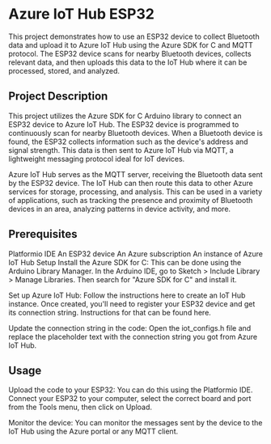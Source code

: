 # Azure IoT Hub ESP32
This project demonstrates how to use an ESP32 device to collect Bluetooth data and upload it to Azure IoT Hub using the Azure SDK for C and MQTT protocol. The ESP32 device scans for nearby Bluetooth devices, collects relevant data, and then uploads this data to the IoT Hub where it can be processed, stored, and analyzed.

## Project Description
This project utilizes the Azure SDK for C Arduino library to connect an ESP32 device to Azure IoT Hub. The ESP32 device is programmed to continuously scan for nearby Bluetooth devices. When a Bluetooth device is found, the ESP32 collects information such as the device's address and signal strength. This data is then sent to Azure IoT Hub via MQTT, a lightweight messaging protocol ideal for IoT devices.

Azure IoT Hub serves as the MQTT server, receiving the Bluetooth data sent by the ESP32 device. The IoT Hub can then route this data to other Azure services for storage, processing, and analysis. This can be used in a variety of applications, such as tracking the presence and proximity of Bluetooth devices in an area, analyzing patterns in device activity, and more.

## Prerequisites
Platformio IDE
An ESP32 device
An Azure subscription
An instance of Azure IoT Hub
Setup
Install the Azure SDK for C: This can be done using the Arduino Library Manager. In the Arduino IDE, go to Sketch > Include Library > Manage Libraries. Then search for "Azure SDK for C" and install it.

Set up Azure IoT Hub: Follow the instructions here to create an IoT Hub instance. Once created, you'll need to register your ESP32 device and get its connection string. Instructions for that can be found here.

Update the connection string in the code: Open the iot_configs.h file and replace the placeholder text <Your IoT Hub Device Connection String> with the connection string you got from Azure IoT Hub.

## Usage
Upload the code to your ESP32: You can do this using the Platformio IDE. Connect your ESP32 to your computer, select the correct board and port from the Tools menu, then click on Upload.

Monitor the device: You can monitor the messages sent by the device to the IoT Hub using the Azure portal or any MQTT client.
